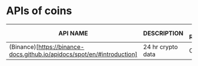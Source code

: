 # APIs of coins
|**API NAME**| **DESCRIPTION** |**AUTH REQUIREMENTS**|**SAMPLE URL**|
|---|---|---|---|
|(Binance)[https://binance-docs.github.io/apidocs/spot/en/#introduction]| 24 hr crypto data  | Open | https://data.binance.com/api/v3/ticker/24hr |
